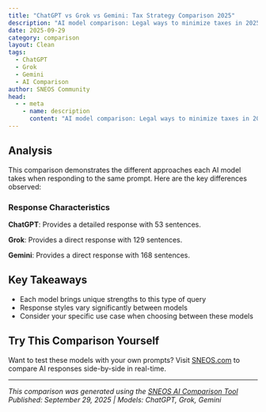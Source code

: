 ```yaml
---
title: "ChatGPT vs Grok vs Gemini: Tax Strategy Comparison 2025"
description: "AI model comparison: Legal ways to minimize taxes in 2025 - create a comprehensive tax optimization strategy..."
date: 2025-09-29
category: comparison
layout: Clean
tags:
  - ChatGPT
  - Grok
  - Gemini
  - AI Comparison
author: SNEOS Community
head:
  - - meta
    - name: description
      content: "AI model comparison: Legal ways to minimize taxes in 2025 - create a comprehensive tax optimization strategy..."
---
```


<ChatComparison
  title="ChatGPT vs Grok vs Gemini: Tax Strategy Comparison 2025"
  prompt="Legal ways to minimize taxes in 2025 - create a comprehensive tax optimization strategy"
  :responses='{
    "ChatGPT": "Certainly! Creating a comprehensive tax optimization strategy for 2025 involves understanding the current tax laws, planning your income and deductions, and making smart financial decisions to reduce your overall tax liability legally. Here\u2019s a detailed guide to help you minimize taxes effectively:\n\n---\n\n## Comprehensive Tax Optimization Strategy for 2025\n\n### 1. Understand Your Tax Bracket and Filing Status\n- **Review your expected income** for 2025 to determine your marginal tax bracket.\n- Choose the most beneficial filing status (Single, Married Filing Jointly, Head of Household, etc.) as it affects tax rates and deductions.\n\n### 2. Maximize Retirement Contributions\n- **Contribute to tax-advantaged retirement accounts:**  \n  - 401(k), 403(b), 457 plans: Contributions reduce taxable income (up to $22,500 for 2024, indexed for inflation in 2025).  \n  - Traditional IRAs: Contributions may be deductible depending on income and participation in employer plans.  \n  - Health Savings Account (HSA): Triple tax advantage if you have a high-deductible health plan (HSA contributions reduce taxable income, grow tax-free, and withdrawals for qualified medical expenses are tax-free).\n- Consider **backdoor Roth IRA contributions** if income limits prevent direct Roth contributions.\n- Use **catch-up contributions** if age 50 or older.\n\n### 3. Utilize Tax Credits\n- Investigate eligibility for credits such as:  \n  - Earned Income Tax Credit (EITC)  \n  - Child Tax Credit (CTC)  \n  - Education credits: American Opportunity Credit, Lifetime Learning Credit  \n  - Energy-efficient home credits for solar panels, electric vehicles, etc.\n- These credits directly reduce tax liability (more valuable than deductions).\n\n### 4. Use Tax-Loss Harvesting\n- Sell losing investments to **offset capital gains** realized during the year, reducing taxable investment income.\n- Excess losses can offset up to $3,000 of ordinary income with the remainder carried forward.\n\n### 5. Optimize Capital Gains and Dividends\n- Consider holding investments for more than 1 year to benefit from **lower long-term capital gains rates**.\n- Use tax-advantaged accounts for investments generating ordinary income.\n- Plan the timing of capital gains realizations, possibly deferring gains into a lower-income year.\n\n### 6. Leverage Itemized Deductions and Standard Deduction\n- Determine whether itemizing deductions is more beneficial than taking the standard deduction.\n- Common itemized deductions include:  \n  - Mortgage interest  \n  - State and local taxes (up to $10,000)  \n  - Charitable donations  \n  - Medical expenses (above 7.5% of AGI)\n- Bunch deductible expenses (e.g., charitable giving) into alternate years to exceed the standard deduction threshold.\n\n### 7. Charitable Giving Strategies\n- Donor-Advised Funds (DAFs): Contribute appreciated securities, receive a deduction immediately, and distribute funds over time.\n- Donate appreciated assets directly to avoid capital gains taxes.\n- Use Qualified Charitable Distributions (QCDs) if aged 70\u00BD or older to satisfy Required Minimum Distributions (RMDs).\n\n### 8. Business Deductions and Entity Selection (if self-employed)\n- Deduct all ordinary and necessary business expenses.\n- Consider forming an S-Corporation or LLC for potential self-employment tax savings.\n- Take advantage of the Qualified Business Income (QBI) deduction (up to 20% deduction for qualified business income).\n\n### 9. Defer Income and Accelerate Deductions\n- Consider deferring bonuses or other income to the next tax year if you expect to be in the same or lower tax bracket.\n- Accelerate deductible expenses into the current tax year (prepay property taxes, medical expenses, etc.).\n\n### 10. Use Flexible Spending Accounts (FSAs) and Dependent Care Accounts\n- Use FSAs to pay for medical or dependent care expenses with pre-tax dollars, reducing taxable income.\n- Be mindful of FSA use-it-or-lose-it rules or opt for plans with grace periods or carryovers.\n\n### 11. Estate and Gift Tax Planning\n- Use the annual gift tax exclusion ($17,000 per recipient for 2024, indexed annually) to transfer wealth tax-free.\n- Consider establishing trusts or other estate planning tools to minimize estate taxes.\n\n### 12. Education Savings Plans\n- Contribute to 529 plans or Coverdell ESAs for tax-advantaged education savings.\n- Withdrawals for qualified expenses are tax-free.\n\n### 13. Stay Informed and Consult Professionals\n- Tax laws can change; stay updated on IRS regulations for 2025.\n- Work with a CPA or tax professional for personalized planning and to ensure compliance.\n\n---\n\n## Summary Checklist\n| Strategy                                   | Benefit                                  |\n|--------------------------------------------|------------------------------------------|\n| Maximize retirement and HSA contributions  | Lowers taxable income                     |\n| Utilize tax credits                         | Directly reduce tax liability            |\n| Tax-loss harvesting                         | Reduces capital gains taxes               |\n| Optimize capital gains timing               | Lowers tax rates on investment income    |\n| Charitable donations via DAFs or QCDs       | Deduction benefits and tax avoidance     |\n| Itemize deductions strategically            | Maximizes deductible expenses             |\n| Use FSAs and Dependent Care Accounts        | Tax-free spending on eligible expenses   |\n| Defer income / accelerate deductions        | Shifts tax liability                       |\n| Business entity planning                     | Potential self-employment tax savings    |\n| Estate and gift tax planning                 | Minimizes transfer taxes                   |\n| Education savings plans                      | Tax-free growth for education expenses   |\n\n---\n\nIf you want, I can help draft a personalized tax plan based on your specific income, assets, and goals!",
    "Grok": "Minimizing taxes in a legal and ethical way requires strategic planning, staying informed about tax laws, and leveraging available deductions, credits, and investment opportunities. Below is a comprehensive tax optimization strategy for 2025, based on general principles and common practices in the U.S. (Note: Tax laws and limits change year to year, so consult a tax professional for specifics related to 2025 and your personal situation. This assumes U.S. tax rules; if you\u0027re in another country, let me know!)\n\nThis strategy is divided into categories for individuals, families, and small business owners, covering income, investments, retirement, deductions, and more. All suggestions are legal and compliant with IRS guidelines as of general knowledge up to 2023, with projections for 2025 based on trends.\n\n---\n\n### **Understanding the 2025 Tax Landscape**\nBefore diving into strategies, it\u2019s critical to note that tax laws may evolve by 2025 due to legislative changes, inflation adjustments, or expiring provisions (e.g., parts of the 2017 Tax Cuts and Jobs Act are set to expire in 2025 unless extended). Key considerations:\n- **Standard Deduction and Tax Brackets**: Likely to be adjusted for inflation (e.g., 2023 standard deduction for single filers was $13,850; expect higher in 2025).\n- **Possible Changes**: If TCJA provisions expire, itemized deductions like state and local taxes (SALT) caps may lift, and rates may revert to pre-2017 levels.\n- **Inflation Adjustments**: Contribution limits for retirement accounts, HSA, and other tax-advantaged accounts usually rise annually.\n\nStay updated via IRS announcements or a tax advisor for 2025-specific figures.\n\n---\n\n### **1. Optimize Income and Taxable Earnings**\nReducing taxable income is a cornerstone of tax minimization. Here\u2019s how:\n\n#### **a. Maximize Contributions to Retirement Accounts**\n- **401(k) Plans**: Contribute up to the annual limit (e.g., $22,500 in 2023 for under 50; likely higher in 2025). Employer matches are often tax-free until withdrawal.\n- **Traditional IRA**: Contribute up to the limit (e.g., $6,500 in 2023) if eligible based on income. Contributions reduce taxable income.\n- **Catch-Up Contributions**: If over 50, take advantage of higher limits (e.g., additional $7,500 for 401(k) in 2023).\n- **Roth Conversions**: Consider converting some Traditional IRA funds to Roth IRA during low-income years to manage future tax brackets (pay tax now at a lower rate).\n\n#### **b. Use Health Savings Accounts (HSAs)**\n- If you have a high-deductible health plan (HDHP), contribute to an HSA (2023 limit: $3,850 for individuals, $7,750 for families). Contributions are pre-tax, grow tax-free, and withdrawals for medical expenses are tax-free.\n- In 2025, expect adjusted limits\u2014maximize them to lower taxable income.\n\n#### **c. Defer or Accelerate Income**\n- **Defer Income**: If possible, delay bonuses or freelance payments to 2026 if you expect to be in a lower tax bracket.\n- **Accelerate Income**: If 2025 rates are expected to rise (post-TCJA expiration), pull income into 2024 or early 2025 at lower rates.\n\n#### **d. Leverage Flexible Spending Accounts (FSAs)**\n- Contribute pre-tax dollars for medical or dependent care expenses (2023 limit: ~$3,050 for medical FSA). Use it or lose it, so plan carefully.\n\n---\n\n### **2. Maximize Deductions and Credits**\nDeductions reduce taxable income; credits reduce tax owed. Claim everything you qualify for.\n\n#### **a. Standard vs. Itemized Deductions**\n- **Standard Deduction**: Likely to be around $14,500-$15,000 for single filers in 2025 (based on inflation trends). Take this if itemizing doesn\u2019t exceed it.\n- **Itemized Deductions**: If TCJA SALT cap ($10,000) expires in 2025, itemize state/local taxes, mortgage interest (up to $750,000 debt), charitable donations, and medical expenses (exceeding 7.5% of AGI).\n\n#### **b. Charitable Contributions**\n- Donate cash or appreciated assets (stocks, property) to qualified charities. Donating appreciated assets avoids capital gains tax while deducting fair market value.\n- Bunch donations into one year (e.g., 2025) to exceed the standard deduction, then itemize.\n\n#### **c. Key Tax Credits**\n- **Earned Income Tax Credit (EITC)**: For low- to moderate-income earners\u2014check eligibility if income qualifies.\n- **Child Tax Credit (CTC)**: If extended or expanded by 2025, claim up to $2,000 per child (phase-outs apply).\n- **Energy Credits**: Take advantage of credits for energy-efficient home improvements or electric vehicles under the Inflation Reduction Act (likely still active in 2025).\n\n#### **d. Education Deductions/Credits**\n- **American Opportunity Tax Credit (AOTC)**: Up to $2,500 per student for college expenses.\n- **Lifetime Learning Credit**: Up to $2,000 for lifelong education.\n- Deduct student loan interest (up to $2,500, income limits apply).\n\n---\n\n### **3. Strategic Investment Planning**\nInvestments impact taxes through capital gains, dividends, and losses. Optimize your portfolio to minimize tax liability.\n\n#### **a. Harvest Tax Losses**\n- Sell investments at a loss to offset capital gains. Net losses up to $3,000 per year can offset ordinary income; carry forward excess losses.\n\n#### **b. Hold Investments for Long-Term Gains**\n- Long-term capital gains (assets held over 1 year) are taxed at lower rates (0%, 15%, or 20% based on income) than short-term gains (ordinary income rates).\n- Plan sales around 2025 tax brackets or potential rate changes.\n\n#### **c. Use Tax-Advantaged Accounts**\n- Invest in 401(k), IRA, or 529 plans for tax-deferred or tax-free growth.\n- For 529 plans (education savings), withdrawals for qualified expenses are tax-free.\n\n#### **d. Municipal Bonds**\n- Interest from municipal bonds is often federal tax-free (and state tax-free if issued in your state). Useful for high earners.\n\n---\n\n### **4. Family and Dependent Strategies**\nIf you have dependents, several tax benefits apply.\n\n#### **a. Child and Dependent Care Credit**\n- Claim up to 35% of qualifying care expenses (max $3,000 for one dependent, $6,000 for two or more).\n- Use a Dependent Care FSA if offered by your employer to pay with pre-tax dollars.\n\n#### **b. Optimize Filing Status**\n- Married Filing Jointly often yields lower rates than filing separately, but run the numbers if one spouse has significant deductions or credits.\n- Head of Household status (for unmarried individuals with dependents) offers better rates and higher standard deductions than Single.\n\n---\n\n### **5. Small Business and Self-Employment Strategies**\nIf you run a business or freelance, additional tax-saving opportunities arise.\n\n#### **a. Deduct Business Expenses**\n- Claim home office deductions (if space is exclusively for business), equipment, travel, meals (50% deductible), and software.\n- Use the IRS simplified home office deduction ($5 per sq. ft., up to 300 sq. ft.) if tracking expenses is complex.\n\n#### **b. Section 179 Deduction and Bonus Depreciation**\n- Deduct up to $1,160,000 (2023 limit, adjusted for inflation by 2025) of equipment purchases in the year bought under Section 179.\n- Take bonus depreciation (80% in 2023, phasing down) for new or used property if applicable.\n\n#### **c. Self-Employment Tax Optimization**\n- Deduct half of self-employment tax (15.3% on net earnings) from income.\n- Contribute to a Solo 401(k) or SEP IRA to reduce taxable income (higher limits than employee plans; e.g., SEP IRA up to 25% of net earnings or $66,000 in 2023).\n\n#### **d. Entity Structure**\n- Consider forming an LLC or S-Corp to save on self-employment tax (S-Corp allows reasonable salary \u002B distributions, avoiding Medicare/Social Security tax on distributions). Consult a CPA for cost-benefit analysis.\n\n---\n\n### **6. Real Estate Tax Benefits**\nOwning property offers unique tax advantages.\n\n#### **a. Mortgage Interest Deduction**\n- Deduct interest on loans up to $750,000 (TCJA limit; may change by 2025) if itemizing.\n\n#### **b. Property Tax Deduction**\n- Deduct state/local property taxes (capped at $10,000 under TCJA; cap may lift post-2025).\n\n#### **c. Rental Properties**\n- Deduct expenses (maintenance, insurance, depreciation) against rental income.\n- Use cost segregation studies to accelerate depreciation on certain property components.\n- Consider a 1031 exchange to defer capital gains when selling investment property by reinvesting in a like-kind property.\n\n---\n\n### **7. Year-End Tax Planning**\nAs 2025 approaches, take steps to fine-tune your liability.\n\n#### **a. Adjust Withholding**\n- Review W-4 withholdings to avoid overpaying (and giving the IRS an interest-free loan) or underpaying (leading to penalties).\n- Use the IRS Tax Withholding Estimator for accuracy.\n\n#### **b. Prepay Deductible Expenses**\n- If itemizing, prepay state taxes, mortgage interest, or charitable donations in December 2025 to boost deductions (if AMT isn\u2019t a concern).\n\n#### **c. Estimate Quarterly Taxes**\n- For self-employed individuals, pay estimated taxes quarterly to avoid underpayment penalties. Use ",
    "Gemini": "{\n  \u0022candidates\u0022: [\n    {\n      \u0022content\u0022: {\n        \u0022parts\u0022: [\n          {\n            \u0022text\u0022: \u0022Okay, let\u0027s craft a comprehensive tax optimization strategy for 2025, keeping in mind that tax laws are subject to change. This strategy focuses on generally applicable techniques, but remember to consult with a qualified tax professional (CPA, Enrolled Agent, or Tax Attorney) for personalized advice based on your specific financial situation.  They can also help you stay updated on any changes to tax laws.\\n\\n**I.  Key Principles of Tax Optimization:**\\n\\n*   **Deferral:** Postponing taxes to a future year.  Money today is generally worth more than money tomorrow due to inflation and potential investment growth.\\n*   **Reduction:** Lowering your taxable income.\\n*   **Exclusion:**  Completely eliminating certain income from taxation.\\n*   **Tax Credits:** Directly reducing your tax liability (usually more valuable than deductions).\\n*   **Tax Deductions:** Reducing your taxable income.\\n*   **Tax Harvesting:** Strategically selling investments at a loss to offset capital gains.\\n*   **Record Keeping:** Meticulously documenting all income, expenses, and transactions related to potential deductions and credits.\\n\\n**II.  Strategies for Minimizing Taxes in 2025:**\\n\\n**A.  Income and Retirement Planning:**\\n\\n1.  **Maximize Retirement Contributions (Pre-Tax):**\\n    *   **401(k), 403(b), TSP:** Contribute the maximum allowable amount to employer-sponsored retirement plans.  For 2024, the employee contribution limit is $23,000, with a $7,500 catch-up contribution for those age 50 and older (these numbers typically increase annually, check for 2025 amounts).  This reduces your taxable income and allows your investments to grow tax-deferred.\\n    *   **Traditional IRA:**  If you are eligible (income limitations may apply if you\u0027re covered by a retirement plan at work), contribute to a Traditional IRA.  Contributions may be tax-deductible.\\n    *   **SEP IRA or Solo 401(k):** If you are self-employed or a small business owner, consider a SEP IRA or Solo 401(k) plan.  These allow for significantly higher contribution limits than traditional IRAs, reducing your business income subject to tax.\\n\\n2.  **Roth Accounts (Consider the Benefits):**\\n    *   **Roth 401(k) or Roth IRA:**  While contributions aren\u0027t tax-deductible upfront, qualified withdrawals in retirement are tax-free. This can be beneficial if you anticipate being in a higher tax bracket in retirement.  Consider a Roth conversion (converting traditional IRA funds to a Roth IRA) if it makes sense for your tax situation.  There are income limitations for contributing to Roth IRAs directly.\\n    *   **Backdoor Roth IRA:** High-income earners who don\u0027t qualify for direct Roth IRA contributions can use the \\\u0022backdoor\\\u0022 method.  This involves making non-deductible contributions to a traditional IRA and then converting those contributions to a Roth IRA.  Be aware of the \\\u0022pro rata rule\\\u0022 if you have other pre-tax IRA balances.\\n\\n3.  **Health Savings Account (HSA):**\\n    *   If you have a high-deductible health plan (HDHP), contribute the maximum amount to an HSA.  Contributions are tax-deductible, growth is tax-free, and withdrawals for qualified medical expenses are tax-free.  This is a triple tax benefit.\\n    *   Use the HSA for eligible medical expenses (current or future).  Keep excellent records.\\n\\n4.  **Flexible Spending Account (FSA):**\\n    *   If your employer offers an FSA (for medical or dependent care), carefully estimate your eligible expenses and contribute accordingly.  Amounts contributed are pre-tax, but you generally must use the funds within the plan year (or a short grace period).\\n\\n5.  **Delay Income (If Possible):**\\n    *   If feasible, postpone receiving bonuses, commissions, or other income until the following year.  This can help if you anticipate being in a lower tax bracket in the future.  However, consider the time value of money.\\n\\n6.  **Tax-Advantaged Investments:**\\n    *   **Municipal Bonds:** Interest earned on municipal bonds is generally exempt from federal income tax and may also be exempt from state and local taxes, depending on where you live.\\n    *   **Tax-Managed Mutual Funds or ETFs:** These funds aim to minimize capital gains distributions, which can reduce your tax liability.\\n\\n**B.  Deductions and Credits:**\\n\\n1.  **Itemize Deductions (If Beneficial):**\\n    *   **Standard Deduction vs. Itemized Deductions:**  Determine whether itemizing deductions will result in a lower tax liability than taking the standard deduction.  The standard deduction amounts change annually, so check the amounts for 2025.  For 2024, the standard deduction for single filers is $14,600, and for married filing jointly, it\u0027s $29,200 (these numbers typically increase annually).  You get an additional standard deduction if you are age 65 or older, and/or blind.\\n    *   **Mortgage Interest:**  Deduct mortgage interest on your primary residence (subject to limitations). Keep your Form 1098 from your mortgage lender.\\n    *   **State and Local Taxes (SALT):**  Deduct state and local income taxes, property taxes, and sales taxes.  The SALT deduction is currently capped at $10,000 per household.  Consider strategies to maximize this deduction within the limitation.\\n    *   **Charitable Contributions:**  Deduct donations to qualified charitable organizations.  Keep detailed records (receipts, acknowledgment letters).  For donations of property, you may need an appraisal.\\n    *   **Medical Expenses:**  Deduct medical expenses exceeding 7.5% of your adjusted gross income (AGI).  Keep detailed records of all medical expenses (doctor visits, prescriptions, insurance premiums, etc.).\\n    *   **Business Expenses:** If you are self-employed or a small business owner, deduct ordinary and necessary business expenses (see Section D below).\\n\\n2.  **Above-the-Line Deductions (Adjustments to Gross Income):**\\n    *   **Student Loan Interest:** Deduct student loan interest paid (subject to income limitations).\\n    *   **Alimony Paid:** If your divorce or separation agreement was executed before January 1, 2019, you may be able to deduct alimony payments.\\n    *   **IRA Contributions (Traditional):** Deduct contributions to a traditional IRA (subject to eligibility rules and income limitations if you\u0027re covered by a retirement plan at work).\\n\\n3.  **Tax Credits:**\\n    *   **Child Tax Credit:**  Claim the child tax credit for qualifying children.  The amount of the credit and eligibility requirements may change, so review the rules for 2025.\\n    *   **Child and Dependent Care Credit:**  Claim this credit for expenses paid for child or dependent care that allows you to work or look for work.\\n    *   **Earned Income Tax Credit (EITC):**  If you have low to moderate income, you may be eligible for the EITC.\\n    *   **American Opportunity Tax Credit (AOTC) and Lifetime Learning Credit:**  Claim these credits for qualified education expenses.\\n    *   **Residential Clean Energy Credit (Solar, etc.):** Claim this credit for qualified expenses related to renewable energy improvements to your home.\\n    *   **Energy Efficient Home Improvement Credit:** Claim this credit for certain energy efficient improvements made to your home.\\n    *   **Electric Vehicle (EV) Tax Credit:** If you purchase a new or used electric vehicle, you may be eligible for a tax credit.  There are income limitations and vehicle requirements.\\n\\n**C.  Investment Strategies:**\\n\\n1.  **Tax-Loss Harvesting:**\\n    *   Review your investment portfolio and identify any investments that have decreased in value.\\n    *   Sell these losing investments to realize a capital loss.\\n    *   Use the capital losses to offset capital gains.  If your capital losses exceed your capital gains, you can deduct up to $3,000 of the excess loss against your ordinary income ($1,500 if married filing separately).\\n    *   Be aware of the \\\u0022wash sale rule,\\\u0022 which prevents you from immediately repurchasing the same or substantially identical security within 30 days before or after the sale.\\n\\n2.  **Asset Location:**\\n    *   Strategically place different types of investments in different types of accounts to minimize taxes.\\n    *   For example, hold tax-inefficient investments (e.g., high-turnover mutual funds) in tax-advantaged accounts (e.g., 401(k), IRA).  Hold tax-efficient investments (e.g., stocks held for the long term) in taxable accounts.\\n\\n3.  **Qualified Dividends and Long-Term Capital Gains:**\\n    *   These are taxed at lower rates than ordinary income.  Hold investments for longer than one year to qualify for long-term capital gains rates.\\n    *   Be mindful of the income thresholds for the various long-term capital gains tax rates (0%, 15%, 20%).\\n\\n4.  **Real Estate:**\\n    *   **Depreciation:**  If you own rental property, you can deduct depreciation expense, which can significantly reduce your taxable income.\\n    *   **1031 Exchange:**  Defer capital gains taxes on the sale of investment property by using a 1031 exchange to reinvest the proceeds into a similar property.\\n    *   **Opportunity Zones:**  Invest in qualified opportunity funds to potentially defer or eliminate capital gains taxes.\\n\\n**D.  Business Owners and Self-Employed Individuals:**\\n\\n1.  **Business Expenses:**\\n    *   Deduct all ordinary and necessary business expenses.  This includes expenses such as:\\n        *   **Home Office Deduction:**  If you use a portion of your home exclusively and regularly for business, you may be able to deduct home office expenses.\\n        *   **Vehicle Expenses:**  Deduct vehicle expenses using either the standard mileage rate or the actual expense method.  Keep detailed mileage logs.\\n        *   **Business Meals:**  Deduct 50% of the cost of business meals.\\n        *   **Business Travel:**  Deduct expenses for business travel (transportation, lodging, meals).\\n        *   **Advertising and Marketing:**  Deduct expenses for advertising and marketing your business.\\n        *   **Education and Training:**  Deduct expenses for education and training that maintains or improves your business skills.\\n        *   **Professional Fees:** Deduct fees paid to accountants, lawyers, and other professionals.\\n        *   **Health Insurance Premiums:** Self-employed individuals can generally deduct the amount paid for health insurance premiums for themselves, their spouses, and dependents.\\n\\n2.  **Business Structure:**\\n    *   Consider the tax implications of different business structures (sole proprietorship, partnership, S corporation, C corporation, LLC).\\n    *   An S corporation can potentially allow you to reduce your self-employment tax liability.\\n\\n3.  **Qualified Business Income (QBI) Deduction:**\\n    *   Eligible self-employed individuals and small business owners may be able to deduct up to 20% of their qualified business income (QBI).  There are income limitations.\\n\\n4.  **Retirement Plans:**\\n    *   Maximize contributions to SEP IRAs or Solo 401(k) plans.\\n    *   Consider defined benefit plans, which can allow for even larger contributions, but are more complex to administer.\\n\\n**E.  Gifting and Estate Planning:**\\n\\n1.  **Annual Gift Tax Exclusion:**\\n    *   Gift up to the annual gift tax exclusion amount to as many individuals as you wish.  For 2024, the annual gift tax exclusion is $18,000 per recipient. This reduces the size of your taxable estate.\\n\\n2.  **529 Plans:**\\n    *   Contribute to 529 plans for the benefit of children or grandchildren.  Earnings grow tax-free and withdrawals are tax-free if used for qualified education expenses.  Some states offer a state income tax deduction for contributions.\\n\\n3.  **Trusts:**\\n    *   Consider establishing trusts to manage and protect your assets and minimize estate taxes.  Consult with an estate planning attorney.\\n\\n**III.  Important Considerations and Caveats:**\\n\\n*   **Tax Laws Change:**  Tax laws are constantly evolving.  Stay informed about changes to the tax code that may affect your tax situation.\\n*   **Professional Advice:**  Consult with a qualified tax professional for personalized advice.  They can help you develop a tax optimization strategy that is tailored to your specific needs and circumstances.\\n*   **Record Keeping is Crucial:**  Maintain accurate and complete records of all income, expenses, and transactions related to potential deductions and credits.\\n*   **Tax Avoidance vs. Tax Evasion:**  It is legal and ethical to minimize your taxes through legal means (tax avoidance).  However, it is illegal to evade taxes by intentionally underreporting income or claiming false deductions.\\n*   **State and Local Taxes:**  Remember to consider state and local taxes in your overall tax planning strategy.\\n*   **Don\u0027t Let Taxes Drive Every Decision:** While minimizing taxes is important, don\u0027t let tax considerations completely override sound financial planning principles.  Make sure your investment and financial decisions align with your overall goals.\\n\\n**IV.  Actionable Steps for 2025:**\\n\\n1.  **Review Your 2024 Tax Return:** Identify areas where you could have saved money on taxes.\\n2.  **Set Financial Goals:**  Determine your short-term and long-term financial goals.\\n3.  **Consult with a Tax Professional:**  Schedule a meeting with a qualified tax professional to discuss your tax situation and develop a personalized tax optimization strategy for 2025.\\n4.  **Track Income and Expenses:**  Start tracking your income and expenses throughout the year.\\n5.  **Make Estimated Tax Payments (If Necessary):**  If you are self-employed or have significant income that is not subject to withholding, make estimated tax payments throughout the year to avoid penalties.\\n6.  **Stay Informed:**  Stay up-to-date on changes to the tax code and other relevant financial news.\\n\\nBy implementing these strategies and working with a qualified tax professional, you can develop a comprehensive tax optimization strategy that helps you minimize your taxes and achieve your financial goals in 2025. Good luck!\\n\u0022\n          }\n        ],\n        \u0022role\u0022: \u0022model\u0022\n      },\n      \u0022finishReason\u0022: \u0022STOP\u0022,\n      \u0022avgLogprobs\u0022: -0.23342586530735987\n    }\n  ],\n  \u0022usageMetadata\u0022: {\n    \u0022promptTokenCount\u0022: 18,\n    \u0022candidatesTokenCount\u0022: 3131,\n    \u0022totalTokenCount\u0022: 3149,\n    \u0022promptTokensDetails\u0022: [\n      {\n        \u0022modality\u0022: \u0022TEXT\u0022,\n        \u0022tokenCount\u0022: 18\n      }\n    ],\n    \u0022candidatesTokensDetails\u0022: [\n      {\n        \u0022modality\u0022: \u0022TEXT\u0022,\n        \u0022tokenCount\u0022: 3131\n      }\n    ]\n  },\n  \u0022modelVersion\u0022: \u0022gemini-2.0-flash\u0022,\n  \u0022responseId\u0022: \u0022X47aaKjbJIiznsEP0NObqAM\u0022\n}\n"
  }'
  published-date="13:50"
/>

## Analysis

This comparison demonstrates the different approaches each AI model takes when responding to the same prompt. Here are the key differences observed:

### Response Characteristics

**ChatGPT**: Provides a detailed response with 53 sentences. 

**Grok**: Provides a direct response with 129 sentences. 

**Gemini**: Provides a direct response with 168 sentences. 

## Key Takeaways

- Each model brings unique strengths to this type of query
- Response styles vary significantly between models
- Consider your specific use case when choosing between these models

## Try This Comparison Yourself

Want to test these models with your own prompts? Visit [SNEOS.com](https://sneos.com) to compare AI responses side-by-side in real-time.

---

*This comparison was generated using the [SNEOS AI Comparison Tool](https://sneos.com)*
*Published: September 29, 2025 | Models: ChatGPT, Grok, Gemini*
